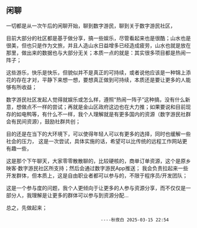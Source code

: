 ## 闲聊
一切都是从一次午后的闲聊开始，聊到数字游民，聊到关于数字游民社区，

目前大部分的社区都是基于做分享，搞一些娱乐，尽管看起来也是很酷；山水也是很美，但也只是作为文旅，并且人造山水日益增多已经造成疲劳，山水也就是放在那里，做出来的数据也与大部分无关；本质一点的就是：其实很多项目都是热闹一阵子；

这些游乐，快乐是快乐，但貌似并不是真正的可持续，或者说他应该是一种锦上添花的存在才对，平静下来想一想，要想真正做到可持续，本质还是要让更多的人能够有所收益；

数字游民社区发起人觉得就娱乐或怎么样，遵照“热闹一阵子”这种搞，没有什么新意，想做点不一样的尝试；再就是金山区政府这边也在大力推；如果要说和目前现存的如电鸭等，有什么不一样，我个人理解就是有更多国内的资源（数字游民社群会有民间资源），鼓励社群共创；

目的还是在当下的大环境下，可以使得年轻人可以有更多的选择，同时也缓解一些社会的压力，
这是一次尝试，具体实施的话，希望可以比传统的远程工作网站更有趣一些，

这是那个下午聊天，大家零零散散聊的，比较硬核的，商单订单资源，这个是原乡映客·数字游民社区所支持；然后会通过数字游民App推送；
我会负责拉起来一些开发群体，但本质上，这是自由职业者都可以参与的，不限于程序员/开发团队；

这是一个参与度的问题，我个人更倾向于让更多的人参与资源分享，而不仅仅是一部分人，我理解是让更多的群体可以参与到资源分配...

总之，先做起来；


                                        ----秋夜白 2025-03-15 22:54